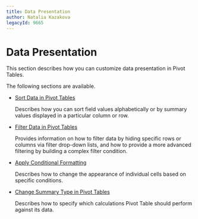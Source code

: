 ```yaml
---
title: Data Presentation
author: Natalia Kazakova
legacyId: 9665
---
```

# Data Presentation
This section describes how you can customize data presentation in Pivot Tables.

The following sections are available.
* [Sort Data in Pivot Tables](data-presentation/sort-data-in-pivot-tables.md)
	
	Describes how you can sort field values alphabetically or by summary values displayed in a particular column or row.
* [Filter Data in Pivot Tables](data-presentation/filter-data-in-pivot-tables.md)
	
	Provides information on how to filter data by hiding specific rows or columns via filter drop-down lists, and how to provide a more advanced filtering by building a complex filter condition.
* [Apply Conditional Formatting](data-presentation/apply-conditional-formatting.md)
	
	Describes how to change the appearance of individual cells based on specific conditions.
* [Change Summary Type in Pivot Tables](data-presentation/change-summary-type-in-pivot-tables.md)
	
	Describes how to specify which calculations Pivot Table should perform against its data.